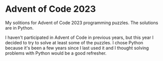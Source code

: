 # Advent of Code 2023

My solitions for Advent of Code 2023 programming puzzles. The solutions are in Python.

I haven't participated in Advent of Code in previous years, but this year I decided to try to solve at least some of the puzzles. I chose Python because it's been a few years since I last used it and I thought solving problems with Python would be a good refresher.